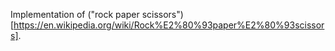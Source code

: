 Implementation of ("rock paper scissors")[https://en.wikipedia.org/wiki/Rock%E2%80%93paper%E2%80%93scissors].